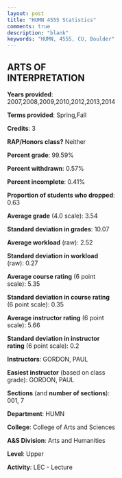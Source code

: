 ```yaml
---
layout: post
title: "HUMN 4555 Statistics"
comments: true
description: "blank"
keywords: "HUMN, 4555, CU, Boulder"
--- 
```

<head>
<script src="https://ajax.googleapis.com/ajax/libs/jquery/2.1.3/jquery.min.js"></script>
<script src="https://dl.dropboxusercontent.com/s/pc42nxpaw1ea4o9/highcharts.js?dl=0"></script>
<!-- <script src="../assets/js/highcharts.js"></script> -->
<style type="text/css">@font-face {
	font-family: "Bebas Neue";
	src: url(https://www.filehosting.org/file/details/544349/BebasNeue%20Regular.otf) format("opentype");
	}
	h1.Bebas { 
		font-family: "Bebas Neue", Verdana, Tahoma;
	}
</style>
</head>
<body>
	<div id="container" style="float: right; width: 45%; height: 88%; margin-left: 2.5%; margin-right: 2.5%;"></div>
	<script language="JavaScript">
		$(document).ready(function() {
		var chart = {type: 'column'};
		var title = {text: 'Grade Distribution'};
		var xAxis = {categories: ['A','B','C','D','F'],crosshair: true};
		var yAxis = {min: 0,title: {text: 'Percentage'}};
		var tooltip = {headerFormat: '<center><b><span style="font-size:20px">{point.key}</span></b></center>',
		               pointFormat: '<td style="padding:0"><b>{point.y:.1f}%</b></td>',
		               footerFormat: '</table>',shared: true,useHTML: true};
		var plotOptions = {column: {pointPadding: 0.0,borderWidth: 0}};  
		var credits = {enabled: false};var series= [{name: 'Percent',data: [62.18,35.26,0.64,0.64,1.28,]}];
		var json = {};
		json.chart = chart;
		json.title = title;
		json.tooltip = tooltip;
		json.xAxis = xAxis;
		json.yAxis = yAxis;  
		json.series = series;
		json.plotOptions = plotOptions;  
		json.credits = credits;
		$('#container').highcharts(json);
	});
	</script>
</body>
			   
## ARTS OF INTERPRETATION

**Years provided**: 2007,2008,2009,2010,2012,2013,2014

**Terms provided**: Spring,Fall

**Credits**: 3

**RAP/Honors class?** Neither

**Percent grade**: 99.59%

**Percent withdrawn**: 0.57%

**Percent incomplete**: 0.41%

**Proportion of students who dropped**: 0.63

**Average grade** (4.0 scale): 3.54

**Standard deviation in grades**: 10.07

**Average workload** (raw): 2.52

**Standard deviation in workload** (raw): 0.27

**Average course rating** (6 point scale): 5.35

**Standard deviation in course rating** (6 point scale): 0.35

**Average instructor rating** (6 point scale): 5.66

**Standard deviation in instructor rating** (6 point scale): 0.2

**Instructors**: GORDON, PAUL

**Easiest instructor** (based on class grade): GORDON, PAUL

**Sections** (and **number of sections**): 001, 7

**Department**: HUMN

**College**: College of Arts and Sciences

**A&S Division**: Arts and Humanities

**Level**: Upper

**Activity**: LEC - Lecture